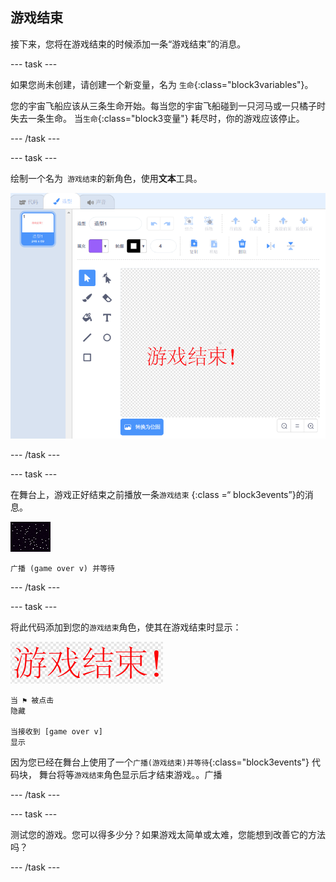 ## 游戏结束

接下来，您将在游戏结束的时候添加一条“游戏结束”的消息。

\--- task \---

如果您尚未创建，请创建一个新变量，名为 `生命`{:class="block3variables"}。

您的宇宙飞船应该从三条生命开始。每当您的宇宙飞船碰到一只河马或一只橘子时失去一条生命。 当`生命`{:class="block3变量"} 耗尽时，你的游戏应该停止。

\--- /task \---

\--- task \---

绘制一个名为` 游戏结束`的新角色，使用**文本**工具。

![截屏](images/invaders-game-over.png)

\--- /task \---

\--- task \---

在舞台上，游戏正好结束之前播放一条`游戏结束` {:class =“ block3events”}的消息。

![游戏结束角色](images/stage-sprite.png)

```blocks3
广播 (game over v) 并等待
```

\--- /task \---

\--- task \---

将此代码添加到您的` 游戏结束 `角色，使其在游戏结束时显示：

![游戏结束角色](images/gameover-sprite.png)

```blocks3
当 ⚑ 被点击
隐藏

当接收到 [game over v]
显示
```

因为您已经在舞台上使用了一个`广播(游戏结束)并等待`{:class="block3events"} 代码块， 舞台将等`游戏结束`角色显示后才结束游戏。。广播

\--- /task \---

\--- task \---

测试您的游戏。您可以得多少分？如果游戏太简单或太难，您能想到改善它的方法吗？

\--- /task \---
